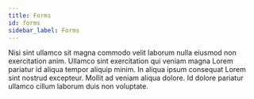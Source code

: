 ```yaml
---
title: Forms
id: forms
sidebar_label: Forms
---
```


Nisi sint ullamco sit magna commodo velit laborum nulla eiusmod non exercitation anim. Ullamco sint exercitation qui veniam magna Lorem pariatur id aliqua tempor aliquip minim. In aliqua ipsum consequat Lorem sint nostrud excepteur. Mollit ad veniam aliqua dolore. Id dolore pariatur ullamco cillum laborum duis non voluptate.

